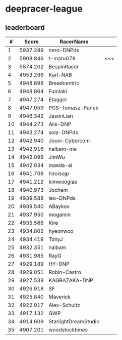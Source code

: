 # deepracer-league

## leaderboard

<!-- leaderboard -->
| # | Score | RacerName |   |
| - | ----- | --------- | - |
| 1 | 5937.289 | nero-DNPds | |
| 2 | 5908.846 | t-maru078 | <<< |
| 3 | 5874.202 | BespinRacer | |
| 4 | 4953.296 | Karl-NAB | |
| 5 | 4948.898 | Breadcentric | |
| 6 | 4948.864 | Fumiaki | |
| 7 | 4947.274 | Etaggel | |
| 8 | 4947.059 | PGS-Tomasz-Panek | |
| 9 | 4946.342 | JasonLian | |
| 10 | 4944.273 | Aiis-DNP | |
| 11 | 4943.274 | sola-DNPds | |
| 12 | 4942.940 | Jouni-Cybercom | |
| 13 | 4942.916 | nalbam-me | |
| 14 | 4942.098 | JimWu | |
| 15 | 4942.034 | maeda-ai | |
| 16 | 4941.706 | hiroisojp | |
| 17 | 4941.212 | kimwooglae | |
| 18 | 4940.973 | Jochem | |
| 19 | 4939.588 | leo-DNPds | |
| 20 | 4939.540 | ABaykov | |
| 21 | 4937.950 | mogamin | |
| 22 | 4935.566 | Kire | |
| 23 | 4934.802 | hyeonwoo | |
| 24 | 4934.419 | TonyJ | |
| 25 | 4932.351 | nalbam | |
| 26 | 4931.985 | RayG | |
| 27 | 4929.189 | HY-DNP | |
| 28 | 4929.051 | Robin-Castro | |
| 29 | 4927.538 | KAGRAZAKA-DNP | |
| 30 | 4926.918 | SF | |
| 31 | 4925.840 | Maverick | |
| 32 | 4922.017 | Alex-Schultz | |
| 33 | 4917.132 | GWP | |
| 34 | 4914.609 | StarlightDreamStudio | |
| 35 | 4907.201 | woodstocktimes | |
